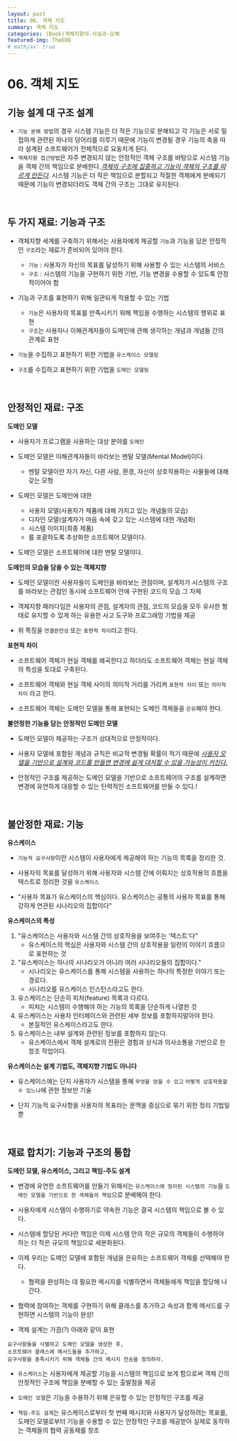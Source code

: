 ```yaml
---
layout: post
title: 06. 객체 지도
summary: 객체 지도
categories: (Book)객체지향의-사실과-오해
featured-img: TheEOO
# mathjax: true
---
```


# 06. 객체 지도

## 기능 설계 대 구조 설계

- `기능 분해 방법`의 경우 시스템 기능은 더 작은 기능으로 분해되고 각 기능은 서로 밀접하게 관련된 하나의 덩어리를 이루기 때문에 기능이 변경될 경우 기능의 축을 따라 설계된 소프트웨어가 전체적으로 요동치게 된다.
- `객체지향 접근방법`은 자주 변경되지 않는 안정적인 객체 구조를 바탕으로 시스템 기능을 객체 간의 책임으로 분배한다.<u>*객체의 구조에 집중하고 기능이 객체의 구조를 따르게 만든다*</u>. 시스템 기능은 더 작은 책임으로 분할되고 적절한 객체에게 분배되기 때문에 기능이 변경되더라도 객체 간의 구조는 그대로 유지된다.

<br>

## 두 가지 재료: 기능과 구조

- 객체지향 세계를 구축하기 위해서는 사용자에게 제공할 `기능`과 기능을 담은 안정적인 `구조`라는 재료가 준비되어 있어야 한다.
	- `기능` : 사용자가 자신의 목표를 달성하기 위해 사용할 수 있는 시스템의 서비스
	- `구조` : 시스템의 기능을 구현하기 위한 기반, 기능 변경을 수용할 수 있도록 안정적이어야 함

- 기능과 구조를 표현하기 위해 일관되게 적용할 수 있는 기법
  - `기능`은 사용자의 목표를 만족시키기 위해 책임을 수행하는 시스템의 행위로 표현
  - `구조`는 사용자나 이해관계자들이 도메인에 관해 생각하는 개념과 개념들 간의 관계로 표현

- `기능`을 수집하고 표현하기 위한 기법을 `유스케이스 모델링`
- `구조`를 수집하고 표현하기 위한 기법을 `도메인 모델링`

<br>

## 안정적인 재료: 구조

**도메인 모델**

- 사용자가 프로그램을 사용하는 대상 분야를 `도메인`
- 도메인 모델은 이해관계자들이 바라보는 멘탈 모델(Mental Model)이다.
  - 멘탈 모델이란 자기 자신, 다른 사람, 환경, 자신이 상호작용하는 사물들에 대해 갖는 모형   
- 도메인 모델은 도메인에 대한 
  - 사용자 모델(사용자가 제품에 대해 가지고 있는 개념들의 모습)
  - 디자인 모델(설계자가 마음 속에 갖고 있는 시스템에 대한 개념화)
  - 시스템 이미지(최종 제품)
  - 를 포괄하도록 추상화한 소프트웨어 모델이다.

- 도메인 모델은 소프트웨어에 대한 멘탈 모델이다.

**도메인의 모습을 담을 수 있는 객체지향**

- 도메인 모델이란 사용자들이 도메인을 바라보는 관점이며, 설계자가 시스템의 구조를 바라보는 관점인 동시에 소프트웨어 안에 구현된 코드의 모습 그 자체

- 객체지향 패러다임은 사용자의 관점, 설계자의 관점, 코드의 모습을 모두 유사한 형태로 유지할 수 있게 하는 유용한 사고 도구와 프로그래밍 기법을 제공

- 위 특징을 `연결완전성` 또는 `표현적 차이`라고 한다.

**표현적 차이**

- 소프트웨어 객체가 현실 객체를 왜곡한다고 하더라도 소프트웨어 객체는 현실 객체의 특성을 토대로 구축된다.

- 소프트웨어 객체와 현실 객체 사이의 의미적 거리를 가리켜 `표현적 차이` 또는 `의미적 차이` 라고 한다.

- 소프트웨어 객체는 도메인 모델을 통해 표현되는 도메인 객체들을 `은유`해야 한다.

**불안정한 기능을 담는 안정적인 도메인 모델**

- 도메인 모델이 제공하는 구조가 상대적으로 안정적이다.

- 사용자 모델에 포함된 개념과 규칙은 비교적 변경될 확률이 적기 때문에 <u>*사용자 모델을 기반으로 설계와 코드를 만들면 변경에 쉽게 대처할 수 있을 가능성이 커진다.*</u>

- 안정적인 구조를 제공하는 도메인 모델을 기반으로 소프트웨어의 구조를 설계하면 변경에 유연하게 대응할 수 있는 탄력적인 소프트웨어를 만들 수 있다.!

<br>

## 불안정한 재료: 기능

**유스케이스**

- `기능적 요구사항`이란 시스템이 사용자에게 제공해야 하는 기능의 목록을 정리한 것.

- 사용자의 목표를 달성하기 위해 사용자와 시스템 간에 이뤄지는 상호작용의 흐름을 텍스트로 정리한 것을 `유스케이스`

- "사용자 목표가 유스케이스의 핵심이다. 유스케이스는 공통의 사용자 목표를 통해 강하게 연관된 시나리오의 집합이다"

**유스케이스의 특성**

1. "유스케이스는 사용자와 시스템 간의 상호작용을 보여주는 '텍스트'다"
	- 유스케이스의 핵심은 사용자와 시스템 간의 상호작용을 일련의 이야기 흐름으로 표현하는 것
2. "유스케이스는 하나의 시나리오가 아니라 여러 시나리오들의 집합이다."
	- 시나리오는 유스케이스를 통해 시스템을 사용하는 하나의 특정한 이야기 또는 경로다.
	- 시나리오를 유스케이스 인스턴스라고도 한다.
3. 유스케이스는 단순히 피처(feature) 목록과 다르다.
	- 피처는 시스템이 수행해야 하는 기능의 목록을 단순하게 나열한 것
4. 유스케이스는 사용자 인터페이스와 관련된 세부 정보를 포함하지말아야 한다.
	- 본질적인 유스케이스라고도 한다.
5. 유스케이스는 내부 설계와 관련된 정보를 포함하지 않는다.
	- 유스케이스에서 객체 설계로의 전환은 경험과 상식과 의사소통을 기반으로 한 창조 작업이다.

**유스케이스는 설계 기법도, 객체지향 기법도 아니다**

- 유스케이스에는 단지 사용자가 시스템을 통해 `무엇을 얻을 수 있고` `어떻게 상호작용할 수 있느냐`에 관한 정보만 기술

- 단지 기능적 요구사항을 사용자의 목표라는 문맥을 중심으로 묶기 위한 정리 기법일 뿐

<br>

## 재료 합치기: 기능과 구조의 통합

**도메인 모델, 유스케이스, 그리고 책임-주도 설계**

- 변경에 유연한 소프트웨어를 만들기 위해서는 `유스케이스에 정리된 시스템의 기능`을 `도메인 모델을 기반으로 한 객체들의 책임`으로 분배해야 한다.

- 사용자에게 시스템이 수행하기로 약속한 기능은 결국 시스템의 책임으로 볼 수 있다.
- 시스템에 할당된 커다란 책임은 이제 시스템 안의 작은 규모의 객체들이 수행하야 하는 더 작은 규모의 책임으로 세분화된다.
- 이제 우리는 도메인 모델에 포함된 개념을 은유하는 소프트웨어 객체를 선택해야 한다.
  - 협력을 완성하는 데 필요한 메시지를 식별하면서 객체들에게 책임을 할당해 나간다.
- 협력에 참여하는 객체를 구현하기 위해 클래스를 추가하고 속성과 함께 메서드를 구현하면 시스템의 기능이 완성!

- 객체 설계는 가끔(?) 아래와 같이 표현
```
요구사항들을 식별하고 도메인 모델을 생성한 후,
소프트웨어 클래스에 메서드들을 추가하고,
요구사항을 충족시키기 위해 객체들 간의 메시지 전송을 정의하라.
```

- `유스케이스`는 사용자에게 제공할 기능을 시스템의 책임으로 보게 함으로써 객체 간의 안정적인 구조에 책임을 분배할 수 있는 출발점을 제공

- `도메인 모델`은 기능을 수용하기 위해 은유할 수 있는 안정적인 구조를 제공

- `책임-주도 설계`는 유스케이스로부터 첫 번째 메시지와 사용자가 달성하려는 목표를, 도메인 모델로부터 기능을 수용할 수 있는 안정적인 구조를 제공받아 실제로 동작하는 객체들의 협력 공동체를 창조
















